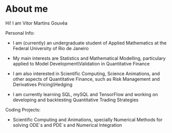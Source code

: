 # About me

Hi! I am Vitor Martins Gouvêa

Personal Info:
  
- I am (currently) an undergraduate student of Applied Mathematics at the Federal University of Rio de Janeiro

- My main interests are Statistics and Mathematical Modelling, particulary applied to Model Development\Validation in Quantitative Finance

- I am also interested in Scientific Computing, Science Animations, and other aspects of Quantitative Finance, such as Risk Management and Derivatives Pricing\Hedging

- I am currently learning SQL, mySQL and TensorFlow and working on developing and backtesting Quantitative Trading Strategies

Coding Projects:

- Scientific Computing and Animations, specially Numerical Methods for solving ODE´s and PDE´s and Numerical Integration



<!---
vmart2260/vmart2260 is a ✨ special ✨ repository because its `README.md` (this file) appears on your GitHub profile.
You can click the Preview link to take a look at your changes.
--->
